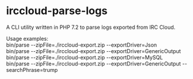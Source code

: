 # irccloud-parse-logs
A CLI utility written in PHP 7.2 to parse logs exported from IRC Cloud. <br />

Usage examples: <br />
bin/parse --zipFile=./irccloud-export.zip --exportDriver=Json  <br />
bin/parse --zipFile=./irccloud-export.zip --exportDriver=GenericOutput  <br />
bin/parse --zipFile=./irccloud-export.zip --exportDriver=MySQL  <br />
bin/parse --zipFile=./irccloud-export.zip --exportDriver=GenericOutput --searchPhrase=trump  <br />
